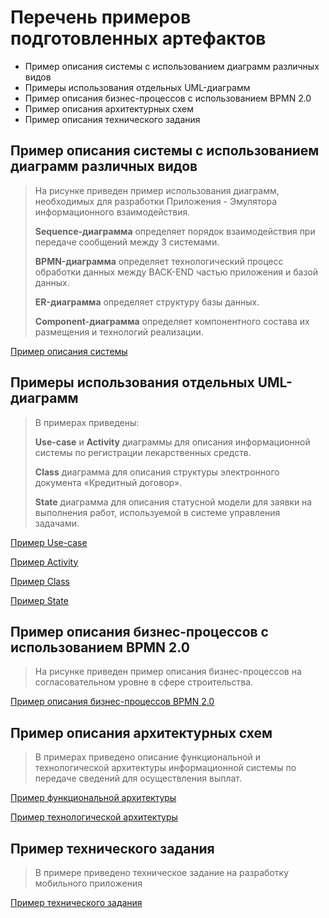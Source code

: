 # Перечень примеров подготовленных артефактов
- Пример описания системы с использованием диаграмм различных видов 
- Примеры использования отдельных UML-диаграмм 
- Пример описания бизнес-процессов с использованием BPMN 2.0 
- Пример описания архитектурных схем
- Пример описания технического задания
## Пример описания системы с использованием диаграмм различных видов 

> На рисунке приведен пример использования диаграмм, необходимых для разработки Приложения - Эмулятора информационного взаимодействия.
>
> __Sequence-диаграмма__ определяет порядок взаимодействия при передаче сообщений между 3 системами.
> 
> __BPMN-диаграмма__ определяет технологический процесс обработки данных между BACK-END частью приложения и базой данных.
>
> __ER-диаграмма__ определяет структуру базы данных.
> 
>__Component-диаграмма__ определяет компонентного состава их размещения и технологий реализации. 

[Пример описания системы]([https://github.com/MikhailSel/task-example/blob/main/ER-diagram.jpg](https://github.com/MikhailSel/task-example/blob/main/%D0%9F%D1%80%D0%B8%D0%BC%D0%B5%D1%80%20%D0%BE%D0%BF%D0%B8%D1%81%D0%B0%D0%BD%D0%B8%D1%8F%20%D0%98%D0%A1.jpg))

## Примеры использования отдельных UML-диаграмм 

> В примерах приведены:
> 
>__Use-case__ и __Activity__ диаграммы для описания информационной системы по регистрации лекарственных средств. 
>
> __Class__ диаграмма для описания структуры электронного документа «Кредитный договор». 
>
> __State__ диаграмма для описания статусной модели для заявки на выполнения работ, используемой в системе управления задачами. 

[Пример Use-case](https://github.com/MikhailSel/task-example/blob/main/Use%20case%20diagram.jpg)  

[Пример Activity](https://github.com/MikhailSel/task-example/blob/main/Activity-diagram.jpg)  

[Пример Class](https://github.com/MikhailSel/task-example/blob/main/Class-diagram.jpg)  

[Пример State](https://github.com/MikhailSel/task-example/blob/main/State%20diagram.png)  


## Пример описания бизнес-процессов с использованием BPMN 2.0
> На рисунке приведен пример описания бизнес-процессов на согласовательном уровне в сфере строительства. 

[Пример описания бизнес-процессов BPMN 2.0](https://github.com/MikhailSel/task-example/blob/main/BPMN.%20%D0%A1%D1%82%D1%80%D0%BE%D0%B8%D1%82%D0%B5%D0%BB%D1%8C%D1%81%D1%82%D0%B2%D0%BE.pdf)

## Пример описания архитектурных схем
> В примерах приведено описание функциональной и технологической архитектуры информационной системы по передаче сведений для осуществления выплат. 

[Пример функциональной архитектуры](https://github.com/MikhailSel/task-example/blob/main/%D0%A4%D1%83%D0%BD%D0%BA%D1%86%D0%B8%D0%BE%D0%BD%D0%B0%D0%BB%D1%8C%D0%BD%D0%B0%D1%8F%20%D0%B0%D1%80%D1%85%D0%B8%D1%82%D0%B5%D0%BA%D1%82%D1%83%D1%80%D0%B0.png)  

[Пример технологической архитектуры](https://github.com/MikhailSel/task-example/blob/main/%D0%A2%D0%B5%D1%85%D0%BD%D0%BE%D0%BB%D0%BE%D0%B3%D0%B8%D1%87%D0%B5%D1%81%D0%BA%D0%B0%D1%8F%20%D0%B0%D1%80%D1%85%D0%B8%D1%82%D0%B5%D0%BA%D1%82%D1%83%D1%80%D0%B0.png)

## Пример технического задания

> В примере приведено техническое задание на разработку мобильного приложения
> 
[Пример технического задания](https://github.com/MikhailSel/task-example/blob/main/%D0%9F%D1%80%D0%B8%D0%BC%D0%B5%D1%80%20%D0%A2%D0%97.%20%D0%A1%D0%B5%D0%BB%D0%B8%D0%B2%D0%B5%D1%80%D1%81%D1%82%D0%BE%D0%B2%20%D0%9C%D0%B8%D1%85%D0%B0%D0%B8%D0%BB.docx)

